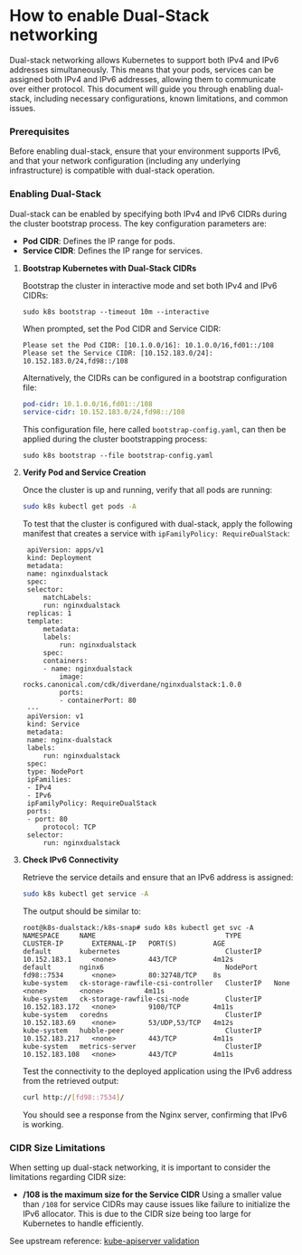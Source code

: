 # How to enable Dual-Stack networking

Dual-stack networking allows Kubernetes to support both IPv4 and IPv6 addresses
simultaneously. This means that your pods, services can be assigned
both IPv4 and IPv6 addresses, allowing them to communicate over either protocol.
This document will guide you through enabling dual-stack, including necessary
configurations, known limitations, and common issues.

### Prerequisites

Before enabling dual-stack, ensure that your environment supports IPv6, and
that your network configuration (including any underlying infrastructure) is
compatible with dual-stack operation.

### Enabling Dual-Stack

Dual-stack can be enabled by specifying both IPv4 and IPv6 CIDRs during the
cluster bootstrap process. The key configuration parameters are:

- **Pod CIDR**: Defines the IP range for pods.
- **Service CIDR**: Defines the IP range for services.

1. **Bootstrap Kubernetes with Dual-Stack CIDRs**

   Bootstrap the cluster in interactive mode and set both IPv4 and
   IPv6 CIDRs:

   ```
   sudo k8s bootstrap --timeout 10m --interactive
   ```

   When prompted, set the Pod CIDR and Service CIDR:

   ```
   Please set the Pod CIDR: [10.1.0.0/16]: 10.1.0.0/16,fd01::/108
   Please set the Service CIDR: [10.152.183.0/24]: 10.152.183.0/24,fd98::/108
   ```

   Alternatively, the CIDRs can be configured in a bootstrap configuration file:

   ```yaml
   pod-cidr: 10.1.0.0/16,fd01::/108
   service-cidr: 10.152.183.0/24,fd98::/108
   ```

   This configuration file, here called `bootstrap-config.yaml`, can then be
   applied during the cluster bootstrapping process:

   ```
   sudo k8s bootstrap --file bootstrap-config.yaml
   ```

1. **Verify Pod and Service Creation**

   Once the cluster is up and running, verify that all pods are running:

   ```sh
   sudo k8s kubectl get pods -A
   ```

   To test that the cluster is configured with dual-stack, apply the following
   manifest that creates a service with `ipFamilyPolicy: RequireDualStack`:
   ```
    apiVersion: apps/v1
    kind: Deployment
    metadata:
    name: nginxdualstack
    spec:
    selector:
        matchLabels:
        run: nginxdualstack
    replicas: 1
    template:
        metadata:
        labels:
            run: nginxdualstack
        spec:
        containers:
        - name: nginxdualstack
            image: rocks.canonical.com/cdk/diverdane/nginxdualstack:1.0.0
            ports:
            - containerPort: 80
    ---
    apiVersion: v1
    kind: Service
    metadata:
    name: nginx-dualstack
    labels:
        run: nginxdualstack
    spec:
    type: NodePort
    ipFamilies:
    - IPv4
    - IPv6
    ipFamilyPolicy: RequireDualStack
    ports:
    - port: 80
        protocol: TCP
    selector:
        run: nginxdualstack

   ```

1. **Check IPv6 Connectivity**

   Retrieve the service details and ensure that an IPv6 address is assigned:

   ```sh
   sudo k8s kubectl get service -A
   ```

   The output should be similar to:
   ```
   root@k8s-dualstack:/k8s-snap# sudo k8s kubectl get svc -A
   NAMESPACE     NAME                                TYPE        CLUSTER-IP       EXTERNAL-IP   PORT(S)         AGE
   default       kubernetes                          ClusterIP   10.152.183.1     <none>        443/TCP         4m12s
   default       nginx6                              NodePort    fd98::7534       <none>        80:32748/TCP    8s
   kube-system   ck-storage-rawfile-csi-controller   ClusterIP   None             <none>        <none>          4m11s
   kube-system   ck-storage-rawfile-csi-node         ClusterIP   10.152.183.172   <none>        9100/TCP        4m11s
   kube-system   coredns                             ClusterIP   10.152.183.69    <none>        53/UDP,53/TCP   4m12s
   kube-system   hubble-peer                         ClusterIP   10.152.183.217   <none>        443/TCP         4m11s
   kube-system   metrics-server                      ClusterIP   10.152.183.108   <none>        443/TCP         4m11s
   ```

   Test the connectivity to the deployed application using the IPv6 address
   from the retrieved output:

   ```sh
   curl http://[fd98::7534]/
   ```

   You should see a response from the Nginx server, confirming that IPv6 is
   working.


### CIDR Size Limitations

When setting up dual-stack networking, it is important to consider the
limitations regarding CIDR size:

- **/108 is the maximum size for the Service CIDR**
Using a smaller value than `/108` for service CIDRs
may cause issues like failure to initialize the IPv6 allocator. This is due
to the CIDR size being too large for Kubernetes to handle efficiently.

See upstream reference: [kube-apiserver validation][kube-apiserver-test]

<!-- LINKS -->

[kube-apiserver-test]: https://github.com/kubernetes/kubernetes/blob/master/cmd/kube-apiserver/app/options/validation_test.go#L435
